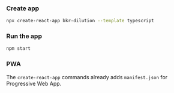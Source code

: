 ### Create app
```bash
npx create-react-app bkr-dilution --template typescript
```

### Run the app
```bash
npm start
```

### PWA
The `create-react-app` commands already adds `manifest.json` for Progressive Web App.